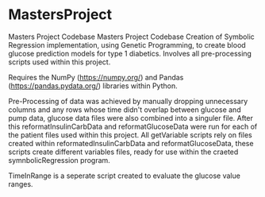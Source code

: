 # MastersProject
Masters Project Codebase
Masters Project Codebase
Creation of Symbolic Regression implementation, using Genetic Programming, to create blood glucose prediction models for type 1 diabetics.
Involves all pre-processing scripts used within this project.

Requires the NumPy (https://numpy.org/) and Pandas (https://pandas.pydata.org/) libraries within Python.

Pre-Processing of data was achieved by manually dropping unnecessary columns and any rows whose time didn't overlap between glucose and pump data, glucose data files were also combined into a singuler file.
After this reformatInsulinCarbData and reformatGlucoseData were run for each of the patient files used within this project.
All getVariable scripts rely on files created within reformatedInsulinCarbData and reformatGlucoseData, these scripts create different variables files, ready for use within the craeted symnbolicRegression program.

TimeInRange is a seperate script created to evaluate the glucose value ranges.
